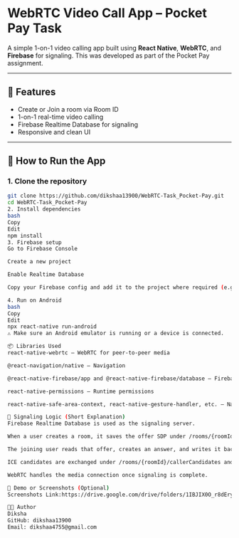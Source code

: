 

# WebRTC Video Call App – Pocket Pay Task

A simple 1-on-1 video calling app built using **React Native**, **WebRTC**, and **Firebase** for signaling. This was developed as part of the Pocket Pay assignment.

---

## 🚀 Features

- Create or Join a room via Room ID
- 1-on-1 real-time video calling
- Firebase Realtime Database for signaling
- Responsive and clean UI

---

## 📱 How to Run the App

### 1. Clone the repository

```bash
git clone https://github.com/dikshaa13900/WebRTC-Task_Pocket-Pay.git
cd WebRTC-Task_Pocket-Pay
2. Install dependencies
bash
Copy
Edit
npm install
3. Firebase setup
Go to Firebase Console

Create a new project

Enable Realtime Database

Copy your Firebase config and add it to the project where required (e.g., firebase.js)

4. Run on Android
bash
Copy
Edit
npx react-native run-android
⚠️ Make sure an Android emulator is running or a device is connected.

📦 Libraries Used
react-native-webrtc – WebRTC for peer-to-peer media

@react-navigation/native – Navigation

@react-native-firebase/app and @react-native-firebase/database – Firebase integration

react-native-permissions – Runtime permissions

react-native-safe-area-context, react-native-gesture-handler, etc. – Navigation dependencies

🔗 Signaling Logic (Short Explanation)
Firebase Realtime Database is used as the signaling server.

When a user creates a room, it saves the offer SDP under /rooms/{roomId}.

The joining user reads that offer, creates an answer, and writes it back to the same path.

ICE candidates are exchanged under /rooms/{roomId}/callerCandidates and /calleeCandidates.

WebRTC handles the media connection once signaling is complete.

📸 Demo or Screenshots (Optional)
Screenshots Link:https://drive.google.com/drive/folders/1IBJIX0O_r8dEryKlCjlpwa5_B7R8jQSI?usp=sharing

👩‍💻 Author
Diksha
GitHub: dikshaa13900
Email: dikshaa4755@gmail.com

